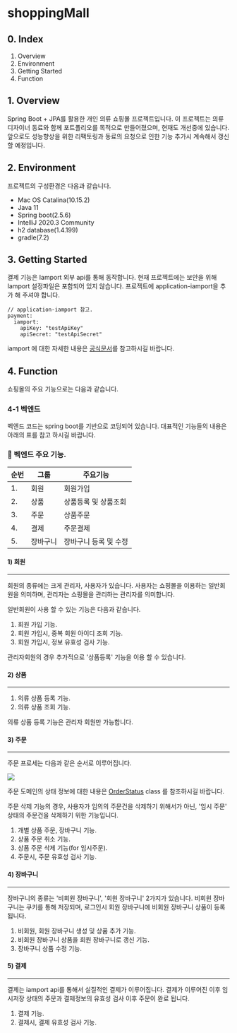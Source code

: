 # shoppingMall

## 0. Index
1. Overview
2. Environment
3. Getting Started
4. Function

## 1. Overview
Spring Boot + JPA를 활용한 개인 의류 쇼핑몰 프로젝트입니다. 이 프로젝트는 의류 디자이너 동료와 함께 포트폴리오를 목적으로 만들어졌으며, 현재도 개선중에 있습니다. 앞으로도 성능향상을 위한 리팩토링과 동료의 요청으로 인한 기능 추가시 계속해서 갱신 할 예정입니다.

## 2. Environment
프로젝트의 구성환경은 다음과 같습니다.
+ Mac OS Catalina(10.15.2)
+ Java 11
+ Spring boot(2.5.6)
+ IntelliJ 2020.3 Community
+ h2 database(1.4.199)
+ gradle(7.2)

## 3. Getting Started
결제 기능은 Iamport 외부 api를 통해 동작합니다. 현재 프로젝트에는 보안을 위해
Iamport 설정파일은 포함되어 있지 않습니다. 
프로젝트에 application-iamport을 추가 해 주셔야 합니다.

```
// application-iamport 참고.
payment:
  iamport:
    apiKey: "testApiKey"
    apiSecret: "testApiSecret"
```

iamport 에 대한 자세한 내용은 [공식문서](https://docs.iamport.kr/)를 참고하시길 바랍니다.

## 4. Function
쇼핑몰의 주요 기능으로는 다음과 같습니다.

### 4-1 벡엔드
벡엔드 코드는 spring boot를 기반으로 코딩되어 있습니다. 대표적인 기능들의 내용은 아래의 표를 참고 하시길 바랍니다.

###  🍎 벡엔드 주요 기능.

| 순번 | 그룹 |주요기능 |
| ------ | -- |----------- |
| 1.| 회원 | 회원가입 |
| 2. | 상품| 상품등록 및 상품조회 |
| 3. | 주문| 상품주문 |
| 4. | 결제| 주문결제 |
| 5. | 장바구니|장바구니 등록 및 수정 |
  
#### 1) 회원
----------
회원의 종류에는 크게 관리자, 사용자가 있습니다. 사용자는 쇼핑몰을 이용하는 일반회원을 의미하며, 관리자는 쇼핑몰을 관리하는 관리자를 의미합니다.

일반회원이 사용 할 수 있는 기능은 다음과 같습니다.
1. 회원 가입 기능.
2. 회원 가입시, 중복 회원 아이디 조회 기능.
3. 회원 가입시, 정보 유효성 검사 기능.

관리자회원의 경우 추가적으로 '상품등록' 기능을 이용 할 수 있습니다.

#### 2) 상품
-----------
1. 의류 상품 등록 기능.
2. 의류 상품 조회 기능.

의류 상품 등록 기능은 관리자 회원만 가능합니다.

#### 3) 주문
-----------
주문 프로세는 다음과 같은 순서로 이루어집니다.

[![](https://mermaid.ink/img/pako:eNqrVkrOT0lVslJKL0osyFDwCYrJc9R4M6_lTfecN4v3vF6zQ1NBV1fh1aYNbxbMeTOz5fXiHqAMUMhOwUkDogAiqhmT5wRS-aa58e2kDoW3PSveNi15s3yqwusNG960LXwzp-VtcyNMq4sGRNmbJQ2vd7a8WTIRrhti4vYVb9rg9jhrIIsCVbqAVCIsyC-C2qEQAVEPUWGn4KoBtRvJFlewjBtcBiTmBhZzh4lBvKOko5SbWpSbmJkCDJvqmDwFhRilkozU3NQYJSsgMyU1LbE0pyRGKSavFqi0tCAlsSTVNSWzJL9IySotMac4VUcpsbQkP7gyL1nJqqSoNBWmyCUzERjUuVBVtQDxdrJu)](https://mermaid-js.github.io/mermaid-live-editor/edit#pako:eNqrVkrOT0lVslJKL0osyFDwCYrJc9R4M6_lTfecN4v3vF6zQ1NBV1fh1aYNbxbMeTOz5fXiHqAMUMhOwUkDogAiqhmT5wRS-aa58e2kDoW3PSveNi15s3yqwusNG960LXwzp-VtcyNMq4sGRNmbJQ2vd7a8WTIRrhti4vYVb9rg9jhrIIsCVbqAVCIsyC-C2qEQAVEPUWGn4KoBtRvJFlewjBtcBiTmBhZzh4lBvKOko5SbWpSbmJkCDJvqmDwFhRilkozU3NQYJSsgMyU1LbE0pyRGKSavFqi0tCAlsSTVNSWzJL9IySotMac4VUcpsbQkP7gyL1nJqqSoNBWmyCUzERjUuVBVtQDxdrJu)

주문 도메인의 상태 정보에 대한 내용은 [OrderStatus](https://github.com/allanTae/shoppingMall/blob/develop/src/main/java/com/allan/shoppingMall/domains/order/domain/OrderStatus.java) class 를 참조하시길 바랍니다.

주문 삭제 기능의 경우, 사용자가 임의의 주문건을 삭제하기 위해서가 아닌, '임시 주문' 상태의 주문건을 삭제하기 위한 기능입니다.

1. 개별 상품 주문, 장바구니  기능.
2. 상품 주문 취소 기능.
3. 상품 주문 삭제 기능(for 임시주문).
4. 주문시, 주문 유효성 검사 기능.

#### 4) 장바구니
--------------
장바구니의 종류는 '비회원 장바구니', '회원 장바구니' 2가지가 있습니다. 비회원 장바구니는 쿠키를 통해 저장되며, 로그인시 회원 장바구니에 비회원 장바구니 상품이 등록 됩니다.

1. 비회원, 회원 장바구니 생성 및 상품 추가 기능.
2. 비회원 장바구니 상품을 회원 장바구니로 갱신 기능.
3. 장바구니 상품 수정 기능.

#### 5) 결제
-----------
결제는 iamport api를 통해서 실질적인 결제가 이루어집니다. 결제가 이루어진 이후
임시저장 상태의 주문과 결제정보의 유효성 검사 이후 주문이 완료 됩니다.

1. 결제 기능.
2. 결제시, 결제 유효성 검사 기능.
